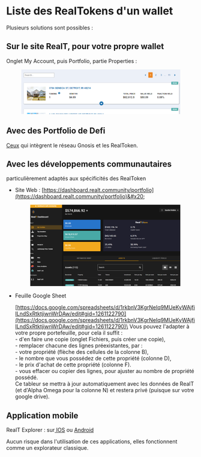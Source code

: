 # Liste des RealTokens d'un wallet

Plusieurs solutions sont possibles :

## Sur le site RealT, pour votre propre wallet&#x20;

Onglet My Account, puis Portfolio, partie Properties :

<figure><img src="../../.gitbook/assets/image (84).png" alt=""><figcaption></figcaption></figure>

## Avec des Portfolio de Defi

[Ceux](../defi-realt/portfolio-defi.md) qui intègrent le réseau Gnosis et les RealToken.

## Avec les développements communautaires

particulièrement adaptés aux spécificités des RealToken&#x20;

*   Site Web : [https://dashboard.realt.community/portfolio](https://dashboard.realt.community/portfolio)&#x20;

    <figure><img src="../../.gitbook/assets/image (115).png" alt=""><figcaption></figcaption></figure>


*   Feuille Google Sheet

    [https://docs.google.com/spreadsheets/d/1rkbnV3KgrNeIq9MUeKyWAjfiILndSxRtktjiwnWrDAw/edit#gid=1261122790](https://docs.google.com/spreadsheets/d/1rkbnV3KgrNeIq9MUeKyWAjfiILndSxRtktjiwnWrDAw/edit#gid=1261122790)\
    Vous pouvez l'adapter à votre propre portefeuille, pour cela il suffit : \
    &#x20; \- d'en faire une copie (onglet Fichiers, puis créer une copie),\
    &#x20; \- remplacer chacune des lignes préexistantes, par : \
    &#x20;      \- votre propriété (flèche des cellules de la colonne B),\
    &#x20;      \- le nombre que vous possédez de cette propriété (colonne D),\
    &#x20;      \- le prix d'achat de cette propriété (colonne F).\
    &#x20; \- vous effacer ou copier des lignes, pour ajuster au nombre de propriété possédé.\
    Ce tableur se mettra à jour automatiquement avec les données de RealT (et d'Alpha Omega pour la colonne N) et restera privé (puisque sur votre google drive).



## Application mobile&#x20;

RealT Explorer : sur[ IOS](https://apps.apple.com/fr/app/realt-explorer/id1532670717) ou [Android](https://play.google.com/store/apps/details?id=com.rubengaviles.realtexplorer\&hl=fr\&gl=US)

Aucun risque dans l'utilisation de ces applications, elles fonctionnent comme un explorateur classique.
